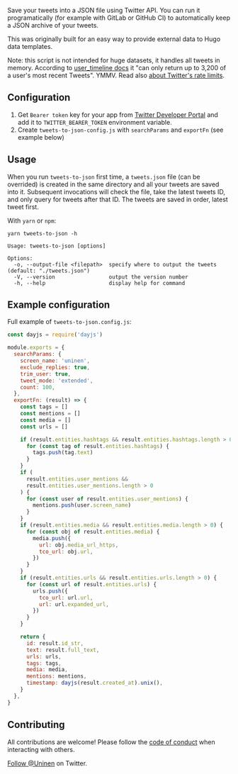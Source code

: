 Save your tweets into a JSON file using Twitter API. You can run it programatically (for example with GitLab or GitHub CI) to automatically keep a JSON archive of your tweets.

This was originally built for an easy way to provide external data to Hugo data templates.

Note: this script is not intended for huge datasets, it handles all tweets in memory. According to [user_timeline docs](https://developer.twitter.com/en/docs/twitter-api/v1/tweets/timelines/api-reference/get-statuses-user_timeline) it "can only return up to 3,200 of a user's most recent Tweets". YMMV. Read also [about Twitter's rate limits](https://developer.twitter.com/en/docs/rate-limits).

## Configuration

1. Get `Bearer token` key for your app from [Twitter Developer Portal](https://developer.twitter.com/en/portal/dashboard) and add it to `TWITTER_BEARER_TOKEN` environment variable.
2. Create `tweets-to-json-config.js` with `searchParams` and `exportFn` (see example below)

## Usage

When you run `tweets-to-json` first time, a `tweets.json` file (can be overrided) is created in the same directory and all your tweets are saved into it. Subsequent invocations will check the file, take the latest tweets ID, and only query for tweets after that ID. The tweets are saved in order, latest tweet first.

With `yarn` or `npm`:

`yarn tweets-to-json -h`

```
Usage: tweets-to-json [options]

Options:
  -o, --output-file <filepath>  specify where to output the tweets (default: "./tweets.json")
  -V, --version                 output the version number
  -h, --help                    display help for command
```

## Example configuration

Full example of `tweets-to-json.config.js`:

```js
const dayjs = require('dayjs')

module.exports = {
  searchParams: {
    screen_name: 'uninen',
    exclude_replies: true,
    trim_user: true,
    tweet_mode: 'extended',
    count: 100,
  },
  exportFn: (result) => {
    const tags = []
    const mentions = []
    const media = []
    const urls = []

    if (result.entities.hashtags && result.entities.hashtags.length > 0) {
      for (const tag of result.entities.hashtags) {
        tags.push(tag.text)
      }
    }
    if (
      result.entities.user_mentions &&
      result.entities.user_mentions.length > 0
    ) {
      for (const user of result.entities.user_mentions) {
        mentions.push(user.screen_name)
      }
    }
    if (result.entities.media && result.entities.media.length > 0) {
      for (const obj of result.entities.media) {
        media.push({
          url: obj.media_url_https,
          tco_url: obj.url,
        })
      }
    }
    if (result.entities.urls && result.entities.urls.length > 0) {
      for (const url of result.entities.urls) {
        urls.push({
          tco_url: url.url,
          url: url.expanded_url,
        })
      }
    }

    return {
      id: result.id_str,
      text: result.full_text,
      urls: urls,
      tags: tags,
      media: media,
      mentions: mentions,
      timestamp: dayjs(result.created_at).unix(),
    }
  },
}
```

## Contributing

All contributions are welcome! Please follow the [code of conduct](https://www.contributor-covenant.org/version/2/0/code_of_conduct/) when interacting with others.

[Follow @Uninen](https://twitter.com/uninen) on Twitter.
